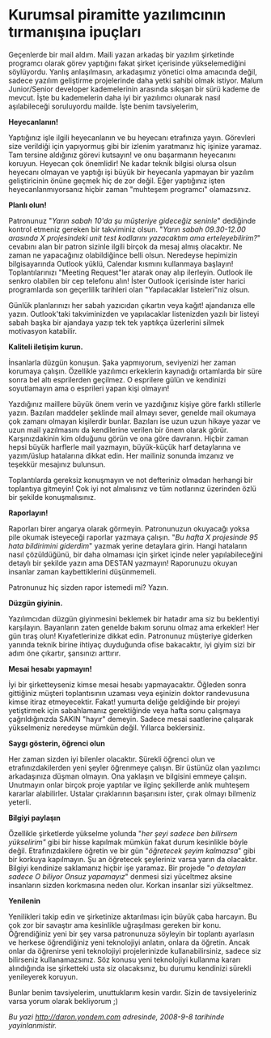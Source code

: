 # Kurumsal piramitte yazılımcının tırmanışına ipuçları
Geçenlerde bir mail aldım. Maili yazan arkadaş bir yazılım şirketinde
programcı olarak görev yaptığını fakat şirket içerisinde yükselemediğini
söylüyordu. Yanlış anlaşılmasın, arkadaşımız yönetici olma amacında
değil, sadece yazılım geliştirme projelerinde daha yetki sahibi olmak
istiyor. Malum Junior/Senior developer kademelerinin arasında sıkışan
bir sürü kademe de mevcut. İşte bu kademelerin daha iyi bir yazılımcı
olunarak nasıl aşılabileceği soruluyordu mailde. İşte benim
tavsiyelerim,

**Heyecanlanın!**

Yaptığınız işle ilgili heyecanlanın ve bu heyecanı etrafınıza yayın.
Görevleri size verildiği için yapıyormuş gibi bir izlenim yaratmanız hiç
işinize yaramaz. Tam tersine aldığınız görevi kutsayın! ve onu
başarmanın heyecanını koruyun. Heyecan çok önemlidir! Ne kadar teknik
bilgisi olursa olsun heyecanı olmayan ve yaptığı işi büyük bir heyecanla
yapmayan bir yazılım geliştiricinin önüne geçmek hiç de zor değil. Eğer
yaptığınız işten heyecanlanmıyorsanız hiçbir zaman "muhteşem programcı"
olamazsınız.

**Planlı olun!**

Patronunuz "*Yarın sabah 10'da şu müşteriye gideceğiz seninle*"
dediğinde kontrol etmeniz gereken bir takviminiz olsun. "*Yarın sabah
09.30-12.00 arasında X projesindeki unit test kodlarını yazacaktım ama
erteleyebilirim?*" cevabını alan bir patron sizinle ilgili birçok da
mesaj almış olacaktır. Ne zaman ne yapacağınız olabildiğince belli
olsun. Neredeyse hepimizin bilgisayarında Outlook yüklü, Calendar
kısmını kullanmaya başlayın! Toplantılarınızı "Meeting Request"ler
atarak onay alıp ilerleyin. Outlook ile senkro olabilen bir cep telefonu
alın! İster Outlook içerisinde ister harici programlarda son geçerlilik
tarihleri olan "Yapılacaklar listeleri"niz olsun.

Günlük planlarınızı her sabah yazıcıdan çıkartın veya kağıt! ajandanıza
elle yazın. Outlook'taki takviminizden ve yapılacaklar listenizden
yazılı bir listeyi sabah başka bir ajandaya yazıp tek tek yaptıkça
üzerlerini silmek motivasyon katabilir.

**Kaliteli iletişim kurun.**

İnsanlarla düzgün konuşun. Şaka yapmıyorum, seviyenizi her zaman
korumaya çalışın. Özellikle yazılımcı erkeklerin kaynadığı ortamlarda
bir süre sonra bel altı esprilerden geçilmez. O esprilere gülün ve
kendinizi soyutlamayın ama o esprileri yapan kişi olmayın!

Yazdığınız maillere büyük önem verin ve yazdığınız kişiye göre farklı
stillerle yazın. Bazıları maddeler şeklinde mail almayı sever, genelde
mail okumaya çok zamanı olmayan kişilerdir bunlar. Bazıları ise uzun
uzun hikaye yazar ve uzun mail yazılmasını da kendilerine verilen bir
önem olarak görür. Karşınızdakinin kim olduğunu görün ve ona göre
davranın. Hiçbir zaman hepsi büyük harflerle mail yazmayın, büyük-küçük
harf detaylarına ve yazım/üslup hatalarına dikkat edin. Her mailiniz
sonunda imzanız ve teşekkür mesajınız bulunsun.

Toplantılarda gereksiz konuşmayın ve not defteriniz olmadan herhangi bir
toplantıya gitmeyin! Çok iyi not almalısınız ve tüm notlarınız üzerinden
özlü bir şekilde konuşmalısınız.

**Raporlayın!**

Raporları birer angarya olarak görmeyin. Patronunuzun okuyacağı yoksa
pile okumak isteyeceği raporlar yazmaya çalışın. "*Bu hafta X projesinde
95 hata bildirimini giderdim*" yazmak yerine detaylara girin. Hangi
hataların nasıl çözüldüğünü, bir daha olmaması için şirket içinde neler
yapılabileceğini detaylı bir şekilde yazın ama DESTAN yazmayın!
Raporunuzu okuyan insanlar zaman kaybettiklerini düşünmemeli.

Patronunuz hiç sizden rapor istemedi mi? Yazın.

**Düzgün giyinin.**

Yazılımcıdan düzgün giyinmesini beklemek bir hatadır ama siz bu
beklentiyi karşılayın. Bayanların zaten genelde bakım sorunu olmaz ama
erkekler! Her gün tıraş olun! Kıyafetlerinize dikkat edin. Patronunuz
müşteriye giderken yanında teknik birine ihtiyaç duyduğunda ofise
bakacaktır, iyi giyim sizi bir adım öne çıkartır, şansınızı arttırır.

**Mesai hesabı yapmayın!**

İyi bir şirketteyseniz kimse mesai hesabı yapmayacaktır. Öğleden sonra
gittiğiniz müşteri toplantısının uzaması veya eşinizin doktor
randevusuna kimse itiraz etmeyecektir. Fakat! yumurta deliğe geldiğinde
bir projeyi yetiştirmek için sabahlamanız gerektiğinde veya hafta sonu
çalışmaya çağrıldığınızda SAKIN "hayır" demeyin. Sadece mesai saatlerine
çalışarak yükselmeniz neredeyse mümkün değil. Yıllarca beklersiniz.

**Saygı gösterin, öğrenci olun**

Her zaman sizden iyi bilenler olacaktır. Sürekli öğrenci olun ve
etrafınızdakilerden yeni şeyler öğrenmeye çalışın. Bir üstünüz olan
yazılımcı arkadaşınıza düşman olmayın. Ona yaklaşın ve bilgisini emmeye
çalışın. Unutmayın onlar birçok proje yaptılar ve ilginç şekillerde
anlık muhteşem kararlar alabilirler. Ustalar çıraklarının başarısını
ister, çırak olmayı bilmeniz yeterli.

**Bilgiyi paylaşın**

Özellikle şirketlerde yükselme yolunda "*her şeyi sadece ben bilirsem
yükselirim"* gibi bir hisse kapılmak mümkün fakat durum kesinlikle böyle
değil. Etrafınızdakilere öğretin ve bir gün "*öğretecek şeyim kalmazsa*"
gibi bir korkuya kapılmayın. Şu an öğretecek şeyleriniz varsa yarın da
olacaktır. Bilgiyi kendinize saklamanız hiçbir işe yaramaz. Bir projede
"*o detayları sadece O biliyor Onsuz yapamayız*" denmesi sizi yüceltmez
aksine insanların sizden korkmasına neden olur. Korkan insanlar sizi
yükseltmez.

**Yenilenin**

Yenilikleri takip edin ve şirketinize aktarılması için büyük çaba
harcayın. Bu çok zor bir savaştır ama kesinlikle uğraşılması gereken bir
konu. Öğrendiğiniz yeni bir şey varsa patronunuza söyleyin bir toplantı
ayarlasın ve herkese öğrendiğiniz yeni teknolojiyi anlatın, onlara da
öğretin. Ancak onlar da öğrenirse yeni teknolojiyi projelerinizde
kullanabilirsiniz, sadece siz bilirseniz kullanamazsınız. Söz konusu
yeni teknolojiyi kullanma kararı alındığında ise şirketteki usta siz
olacaksınız, bu durumu kendinizi sürekli yenileyerek koruyun.

Bunlar benim tavsiyelerim, unuttuklarım kesin vardır. Sizin de
tavsiyeleriniz varsa yorum olarak bekliyorum ;)



*Bu yazi http://daron.yondem.com adresinde, 2008-9-8 tarihinde yayinlanmistir.*

